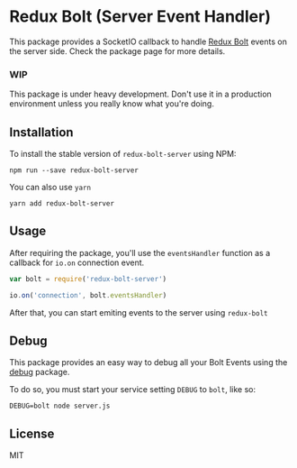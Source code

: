 # Redux Bolt (Server Event Handler)

This package provides a SocketIO callback to handle [Redux Bolt](http://github.com/vvinhas/redux-bolt) events on the server side. Check the package page for more details.

### WIP

This package is under heavy development. Don't use it in a production environment unless you really know what you're doing.

## Installation

To install the stable version of `redux-bolt-server` using NPM:

```
npm run --save redux-bolt-server
```

You can also use `yarn`

```
yarn add redux-bolt-server
```

## Usage

After requiring the package, you'll use the `eventsHandler` function as a callback for `io.on` connection event.

```js
var bolt = require('redux-bolt-server')

io.on('connection', bolt.eventsHandler)
```

After that, you can start emiting events to the server using `redux-bolt`

## Debug

This package provides an easy way to debug all your Bolt Events using the [debug](https://github.com/visionmedia/debug) package.

To do so, you must start your service setting `DEBUG` to `bolt`, like so:

```
DEBUG=bolt node server.js
```

## License

MIT
